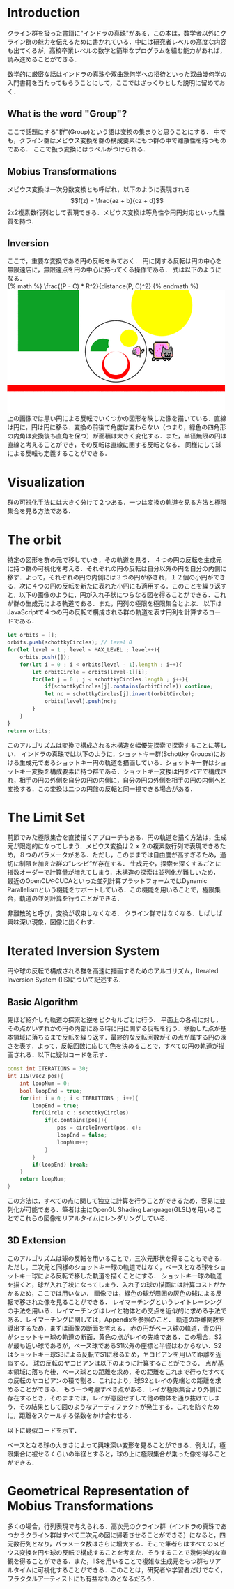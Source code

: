 # Introduction
クライン群を扱った書籍に"インドラの真珠"がある．この本は，数学者以外にクライン群の魅力を伝えるために書かれている．中には研究者レベルの高度な内容も出てくるが，高校卒業レベルの数学と簡単なプログラムを組む能力があれば，読み進めることができる．

数学的に厳密な話はインドラの真珠や双曲幾何学への招待といった双曲幾何学の入門書籍を当たってもらうことにして，ここではざっくりとした説明に留めておく．
## What is the word "Group"?
ここで話題にする"群"(Group)という語は変換の集まりと思うことにする．
中でも，クライン群はメビウス変換を群の構成要素にもつ群の中で離散性を持つものである．
ここで扱う変換にはラベルがつけられる．
## Mobius Transformations
メビウス変換は一次分数変換とも呼ばれ，以下のように表現される
$$f(z) = \frac{az + b}{cz + d}$$
2x2複素数行列として表現できる．メビウス変換は等角性や円円対応といった性質を持つ．
## Inversion
ここで，重要な変換である円の反転をみておく．
円に関する反転は円の中心を無限遠店に，無限遠点を円の中心に持ってくる操作である．
式は以下のようになる．  
{% math %} \frac{(P - C) * R^2}{distance(P, C)^2} {% endmath %}  
![CircleInversion](img/inversion.png)  
上の画像では黒い円による反転でいくつかの図形を映した像を描いている．直線は円に，円は円に移る．変換の前後で角度は変わらない（つまり，緑色の四角形の内角は変換後も直角を保つ）が面積は大きく変化する．また，半径無限の円は直線と考えることができ，その反転は直線に関する反転となる．
同様にして球による反転も定義することができる．

# Visualization
群の可視化手法には大きく分けて２つある．一つは変換の軌道を見る方法と極限集合を見る方法である．
# The orbit
特定の図形を群の元で移していき，その軌道を見る．
４つの円の反転を生成元に持つ群の可視化を考える．それぞれの円の反転は自分以外の円を自分の内側に移す．よって，それぞれの円の内側には３つの円が移され，１２個の小円ができる．次に４つの円の反転を新たに表れた小円にも適用する．このことを繰り返すと，以下の画像のように，円が入れ子状につらなる図を得ることができる．これが群の生成元による軌道である．また，円列の極限を極限集合とよぶ．
以下はJavaScriptで４つの円の反転で構成される群の軌道を表す円列を計算するコードである．
```javascript 
let orbits = [];
orbits.push(schottkyCircles); // level 0
for(let level = 1 ; level < MAX_LEVEL ; level++){
    orbits.push([]);
    for(let i = 0 ; i < orbits[level - 1].length ; i++){
        let orbitCircle = orbits[level-1][i];
        for(let j = 0 ; j < schottkyCircles.length ; j++){
            if(schottkyCircles[j].contains(orbitCircle)) continue;
            let nc = schottkyCircles[j].invert(orbitCircle);
            orbits[level].push(nc);
        }
    }
}
return orbits;
```
このアルゴリズムは変換で構成される木構造を幅優先探索で探索することに等しい．
インドラの真珠では以下のように，ショットキー群(Schottky Groups)における生成元であるショットキー円の軌道を描画している．ショットキー群はショットキー変換を構成要素に持つ群である．ショットキー変換は円をペアで構成され，相手の円の外側を自分の円の内側に，自分の円の外側を相手の円の内側へと変換する．この変換は二つの円盤の反転と同一視できる場合がある．

# The Limit Set
前節でみた極限集合を直接描くアプローチもある．円の軌道を描く方法は，生成元が限定的になってしまう．メビウス変換は２ｘ２の複素数行列で表現できるため，８つのパラメータがある．ただし，このままでは自由度が高すぎるため，適切に制限を加えた群の”レシピ”が存在する．
生成元や，探索を深くするごとに指数オーダーで計算量が増えてしまう．木構造の探索は並列化が難しいため，
最近のOpenCLやCUDAといった並列計算プラットフォームではDynamic Parallelismという機能をサポートしている．この機能を用いることで，極限集合，軌道の並列計算を行うことができる．

非離散的と呼び，変換が収束しなくなる．
クライン群ではなくなる．しばしば興味深い現象，図像に出くわす．

# Iterated Inversion System
円や球の反転で構成される群を高速に描画するためのアルゴリズム，Iterated
Inversion System (IIS)について記述する．
## Basic Algorithm
先ほど紹介した軌道の探索と逆をピクセルごとに行う．
平面上の各点に対し，その点がいずれかの円の内部にある時に円に関する反転を行う．移動した点が基本領域に落ちるまで反転を繰り返す．最終的な反転回数がその点が属する円の深さを表す．よって，反転回数に応じて色を決めることで，すべての円の軌道が描画される．以下に疑似コードを示す．
```cpp
const int ITERATIONS = 30;
int IIS(vec2 pos){
    int loopNum = 0;
    bool loopEnd = true;
    for(int i = 0 ; i < ITERATIONS ; i++){
        loopEnd = true;
        for(Circle c : schottkyCircles)
            if(c.contains(pos)){
                pos = circleInvert(pos, c);
                loopEnd = false;
                loopNum++;
            }
        }
        if(loopEnd) break;
    }
    return loopNum;
}
```
この方法は，すべての点に関して独立に計算を行うことができるため，容易に並列化が可能である．筆者は主にOpenGL Shading Language(GLSL)を用いることでこれらの図像をリアルタイムにレンダリングしている．
## 3D Extension
このアルゴリズムは球の反転を用いることで，三次元形状を得ることもできる．
ただし，二次元と同様のショットキー球の軌道ではなく，ベースとなる球をショットキー球による反転で移した軌道を描くことにする．
ショットキー球の軌道を描くと，球が入れ子状になってしまう．入れ子の球の描画には計算コストがかかるため，ここでは用いない．
画像では，緑色の球が周囲の灰色の球による反転で移された像を見ることができる．
レイマーチングというレイトレーシングの手法を用いる．レイマーチングはレイと物体との交点を近似的に求める手法である．レイマーチングに関しては，Appendixを参照のこと．
軌道の距離関数を導出するため，まずは画像の断面を考える．
赤の円がベース球の軌道，青の円がショットキー球の軌道の断面，黄色の点がレイの先端である．この場合，S2が最も近い球であるが，ベース球であるS1以外の座標と半径はわからない．S2はショットキー球S3による反転でS1に移るため，ヤコビアンを用いて距離を近似する．
球の反転のヤコビアンは以下のように計算することができる．
点が基本領域に落ちた後，ベース球との距離を求め，その距離をこれまで行ったすべての反転のヤコビアンの積で割る．これにより，球S2とレイの先端との距離を求めることができる．
もう一つ考慮すべき点がある．レイが極限集合より外側に存在するとき，そのままでは，レイが意図せずして他の物体を通り抜けてしまう．その結果として図のようなアーティファクトが発生する．これを防ぐために，距離をスケールする係数をかけ合わせる．

以下に疑似コードを示す．

ベースとなる球の大きさによって興味深い変形を見ることができる．例えば，極限集合に被せるくらいの半径とすると，球の上に極限集合が乗った像を得ることができる．

# Geometrical Representation of Mobius Transformations
多くの場合，行列表現で与えられる．高次元のクライン群（インドラの真珠であつかうクライン群はすべて二次元の図に帰着させることができる）になると，四元数行列となり，パラメータ数はさらに増大する．そこで筆者らはすべてのメビウス変換を円や球の反転で構成することを考えた．そうすることで幾何学的な直観を得ることができる．また，IISを用いることで複雑な生成元をもつ群もリアルタイムに可視化することができる．このことは，研究者や学習者だけでなく，フラクタルアーティストにも有益なものとなるだろう．


